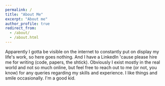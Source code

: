 ```yaml
---
permalink: /
title: "About Me"
excerpt: "About me"
author_profile: true
redirect_from: 
  - /about/
  - /about.html
---
```


Apparently I gotta be visible on the internet to constantly put on display my life's work, so here goes nothing. And I have a LinkedIn 'cause please hire me for writing (code, papers, the shtick). Obviously I exist mostly in the real world and not so much online, but feel free to reach out to me (or not, you know) for any queries regarding my skills and experience. I like things and smile occasionally. I'm a good kid.

